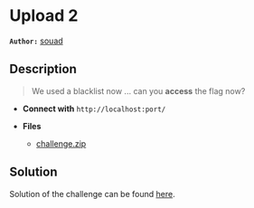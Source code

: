 # Upload 2

**`Author:`** [souad](https://github.com/SouadSEBAA)

## Description

> We used a blacklist now ... can you **access** the flag now?



- **Connect with** `http://localhost:port/`

- **Files** 
 	- [challenge.zip](challenge.zip)

## Solution
Solution of the challenge can be found [here](solution/).
